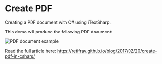 # Create PDF

Creating a PDF document with C# using iTextSharp.

This demo will produce the following PDF document:

![PDF document example](https://retifrav.github.io/images/create-pdf/some.png?raw=true "PDF document example")

Read the full article here: https://retifrav.github.io/blog/2017/02/20/create-pdf-in-csharp/
